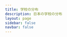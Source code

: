```yaml
---
title: 学校の分布
description: 日本の学校の分布
layout: page
sidebar: false
navbar: false
---
```


<script setup lang="ts">
import { onMounted } from 'vue'
import { Earth } from './Earth'
import EarthCard from './EarthCard.vue'

const earth = new Earth()

onMounted(earth.init)
</script>

<div class="relative w-full h-screen z-1000">
  <div id="map" class="w-full h-full" />
  <EarthCard :earth />
</div>

